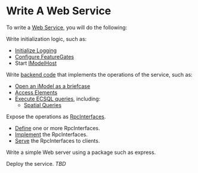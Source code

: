 # Write A Web Service

To write a [Web Service](../overview/App.md#imodel-services), you will do the following:

Write initialization logic, such as:
* [Initialize Logging](./Logging.md)
* [Configure FeatureGates](./FeatureGates.md)
* Start [IModelHost]($backend)

Write [backend code](./Glossary.md#backend) that implements the operations of the service, such as:
* [Open an iModel as a briefcase](./backend/IModelDb.md)
* [Access Elements](./backend/AccessElements.md)
* [Execute ECSQL queries](./backend/ExecutingECSQL.md), including:
  * [Spatial Queries](./SpatialQueries.md)

Expose the operations as [RpcInterfaces](./Glossary.md#rpcinterface).
* [Define](./RpcInterface.md#defining-the-interface) one or more RpcInterfaces.
* [Implement](./RpcInterface.md#server-implementation) the RpcInterfaces.
* [Serve](./RpcInterface.md#4-serve-the-interfaces) the RpcInterfaces to clients.

Write a simple Web server using a package such as express.

Deploy the service. *TBD*